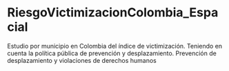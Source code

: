 # RiesgoVictimizacionColombia_Espacial
Estudio por municipio en Colombia del índice de victimización. Teniendo en cuenta la política pública de prevención y desplazamiento. Prevención de desplazamiento y violaciones de derechos humanos
